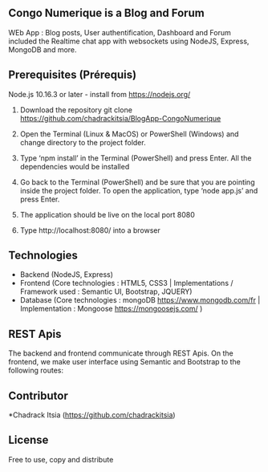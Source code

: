 ## Congo Numerique is a Blog and Forum
WEb App : Blog posts, User authentification, Dashboard and Forum included the Realtime chat app with websockets using NodeJS, Express, MongoDB and more.

## Prerequisites (Prérequis)
Node.js 10.16.3 or later - install from https://nodejs.org/

1. Download the repository
git clone https://github.com/chadrackitsia/BlogApp-CongoNumerique

2. Open the Terminal (Linux & MacOS) or PowerShell (Windows) and change directory to the project folder.
3. Type ‘npm install’ in the Terminal (PowerShell) and press Enter. All the dependencies would be installed
4. Go back to the Terminal (PowerShell) and be sure that you are pointing inside the project folder. To open the application,
type ‘node app.js’ and press Enter.
5. The application should be live on the local port 8080
6. Type http://localhost:8080/ into a browser


## Technologies
* Backend (NodeJS, Express)
* Frontend (Core technologies : HTML5, CSS3 | Implementations / Framework used : Semantic UI, Bootstrap, JQUERY)
* Database (Core technologies : mongoDB https://www.mongodb.com/fr | Implementation : Mongoose https://mongoosejs.com/ )


## REST Apis

The backend and frontend communicate through REST Apis. On the frontend, we make user interface using Semantic and Bootstrap to the
following routes:

## Contributor
*Chadrack Itsia (https://github.com/chadrackitsia)

## License
Free to use, copy and distribute

